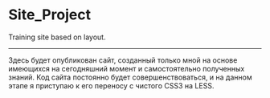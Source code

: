 # Site_Project
Training site based on layout.
____
Здесь будет опубликован сайт, созданный только мной на основе имеющихся на сегодняшний момент и самостоятельно полученных знаний. Код сайта постоянно будет совершенствоваться, и на данном этапе я приступаю к его переносу с чистого CSS3 на LESS.
